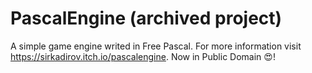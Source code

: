 # PascalEngine (archived project)
A simple game engine writed in Free Pascal. For more information visit https://sirkadirov.itch.io/pascalengine. Now in Public Domain 😍!
